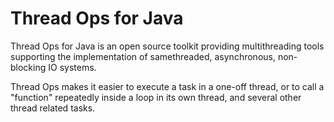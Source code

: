 # Thread Ops for Java

Thread Ops for Java is an open source toolkit providing multithreading tools supporting the implementation
of samethreaded, asynchronous, non-blocking IO systems.

Thread Ops makes it easier to execute a task in a one-off thread, or to call a "function" repeatedly inside a loop in
its own thread, and several other thread related tasks.

